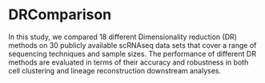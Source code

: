 # DRComparison
In this study, we compared 18 different Dimensionality reduction (DR) methods on 30 publicly available scRNAseq data sets that cover a range of sequencing techniques and sample sizes. The performance of different DR methods are evaluated in terms of their accuracy and robustness in both cell clustering and lineage reconstruction downstream analyses. 
